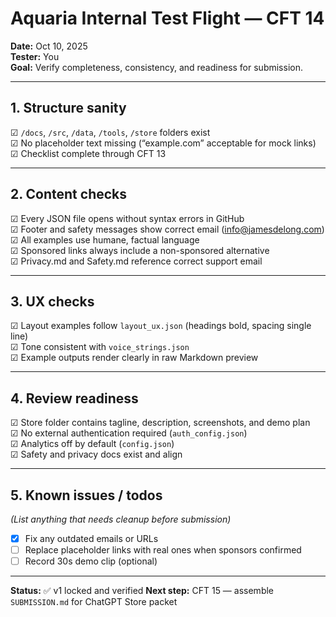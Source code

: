 # Aquaria Internal Test Flight — CFT 14

**Date:** Oct 10, 2025  
**Tester:** You  
**Goal:** Verify completeness, consistency, and readiness for submission.

---

## 1. Structure sanity
☑ `/docs`, `/src`, `/data`, `/tools`, `/store` folders exist  
☑ No placeholder text missing (“example.com” acceptable for mock links)  
☑ Checklist complete through CFT 13  

---

## 2. Content checks
☑ Every JSON file opens without syntax errors in GitHub  
☑ Footer and safety messages show correct email (info@jamesdelong.com)  
☑ All examples use humane, factual language  
☑ Sponsored links always include a non-sponsored alternative  
☑ Privacy.md and Safety.md reference correct support email  

---

## 3. UX checks
☑ Layout examples follow `layout_ux.json` (headings bold, spacing single line)  
☑ Tone consistent with `voice_strings.json`  
☑ Example outputs render clearly in raw Markdown preview  

---

## 4. Review readiness
☑ Store folder contains tagline, description, screenshots, and demo plan  
☑ No external authentication required (`auth_config.json`)  
☑ Analytics off by default (`config.json`)  
☑ Safety and privacy docs exist and align  

---

## 5. Known issues / todos
_(List anything that needs cleanup before submission)_
- [x] Fix any outdated emails or URLs 
- [ ] Replace placeholder links with real ones when sponsors confirmed  
- [ ] Record 30s demo clip (optional)  

---

**Status:** ✅ v1 locked and verified
**Next step:** CFT 15 — assemble `SUBMISSION.md` for ChatGPT Store packet
